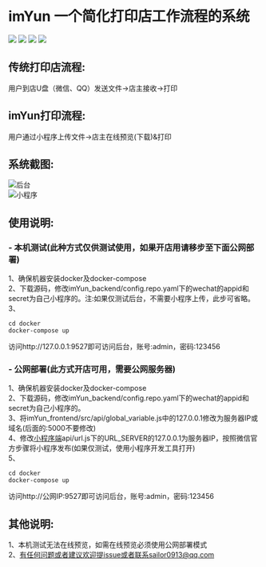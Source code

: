 # imYun 一个简化打印店工作流程的系统
[![](https://img.shields.io/badge/license-MIT-green)](https://github.com/run-nerver/imYun_wx/blob/main/LICENSE)
[![](https://img.shields.io/badge/Go-1.15-brightgreen)](https://golang.org/)
[![](https://img.shields.io/badge/vue-2.6.10-brightgreen.svg?style=flat-square)](https://github.com/vuejs/vue)
[![](https://img.shields.io/badge/vue--element--admin-4.3.1-brightgreen)](https://panjiachen.github.io/vue-element-admin-site/zh/)
## 传统打印店流程:
用户到店U盘（微信、QQ）发送文件&rarr;店主接收&rarr;打印  
## imYun打印流程:
用户通过小程序上传文件&rarr;店主在线预览(下载)&打印  
## 系统截图:
![后台](https://github.com/run-nerver/imYun/blob/main/images/%E5%89%8D%E7%AB%AF%E9%A6%96%E9%A1%B5.png)  
![小程序](https://github.com/run-nerver/imYun/blob/main/images/%E5%B0%8F%E7%A8%8B%E5%BA%8F.jpg)
## 使用说明:
### - 本机测试(此种方式仅供测试使用，如果开店用请移步至下面公网部署)
1、确保机器安装docker及docker-compose  
2、下载源码，修改imYun_backend/config.repo.yaml下的wechat的appid和secret为自己小程序的。注:如果仅测试后台，不需要小程序上传，此步可省略。  
3、
```
cd docker
docker-compose up
```
访问http://127.0.0.1:9527即可访问后台，账号:admin，密码:123456  

### - 公网部署(此方式开店可用，需要公网服务器)
1、确保机器安装docker及docker-compose  
2、下载源码，修改imYun_backend/config.repo.yaml下的wechat的appid和secret为自己小程序的。  
3、将imYun_frontend/src/api/global_variable.js中的127.0.0.1修改为服务器IP或域名(后面的:5000不要修改)    
4、修改[小程序端](https://github.com/run-nerver/imYun_wx)api/url.js下的URL_SERVER的127.0.0.1为服务器IP，按照微信官方步骤将小程序发布(如果仅测试，使用小程序开发工具打开)  
5、
```
cd docker
docker-compose up
```
访问http://公网IP:9527即可访问后台，账号:admin，密码:123456  
## 其他说明:
1、本机测试无法在线预览，如需在线预览必须使用公网部署模式  
2、有任何问题或者建议欢迎提issue或者联系sailor0913@qq.com
